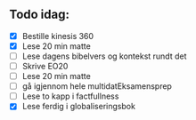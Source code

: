 ## Todo idag:

- [x] Bestille kinesis 360
- [x] Lese 20 min matte
- [ ] Lese dagens bibelvers og kontekst rundt det
- [ ] Skrive EO20
- [ ] Lese 20 min matte
- [ ] gå igjennom hele multidatEksamensprep
- [ ] Lese to kapp i factfullness
- [x] Lese ferdig i globaliseringsbok
